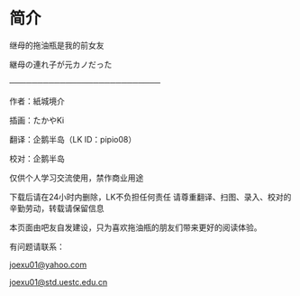 # 简介

继母的拖油瓶是我的前女友

継母の連れ子が元カノだった

───────────────────────────

作者：紙城境介

插画：たかやKi

翻译：企鹅半岛（LK ID：pipio08）

校对：企鹅半岛

仅供个人学习交流使用，禁作商业用途

下载后请在24小时内删除，LK不负担任何责任 请尊重翻译、扫图、录入、校对的辛勤劳动，转载请保留信息



本页面由吧友自发建设，只为喜欢拖油瓶的朋友们带来更好的阅读体验。

有问题请联系：

joexu01@yahoo.com

joexu01@std.uestc.edu.cn